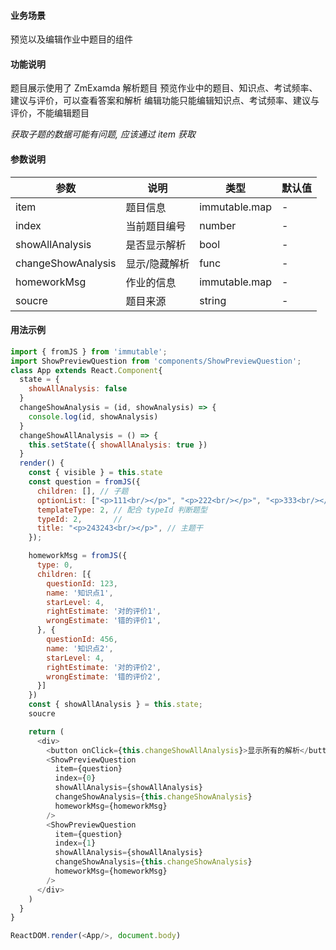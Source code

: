 #### 业务场景
预览以及编辑作业中题目的组件

#### 功能说明
题目展示使用了 ZmExamda 解析题目
预览作业中的题目、知识点、考试频率、建议与评价，可以查看答案和解析
编辑功能只能编辑知识点、考试频率、建议与评价，不能编辑题目

*获取子题的数据可能有问题, 应该通过 item 获取*
#### 参数说明
参数 | 说明 | 类型 | 默认值
--- | --- | --- | ---
item | 题目信息 | immutable.map | -
index | 当前题目编号 | number | -
showAllAnalysis | 是否显示解析 | bool | -
changeShowAnalysis | 显示/隐藏解析 | func | -
homeworkMsg | 作业的信息 | immutable.map | -
soucre | 题目来源 | string | -

#### 用法示例
```javascript
import { fromJS } from 'immutable';
import ShowPreviewQuestion from 'components/ShowPreviewQuestion';
class App extends React.Component{
  state = {
    showAllAnalysis: false
  }
  changeShowAnalysis = (id, showAnalysis) => {
    console.log(id, showAnalysis)
  }
  changeShowAllAnalysis = () => {
    this.setState({ showAllAnalysis: true })
  }
  render() {
    const { visible } = this.state
    const question = fromJS({
      children: [], // 子题
      optionList: ["<p>111<br/></p>", "<p>222<br/></p>", "<p>333<br/></p>", "<p>444<br/></p>"],
      templateType: 2, // 配合 typeId 判断题型
      typeId: 2,       //
      title: "<p>243243<br/></p>", // 主题干
    });

    homeworkMsg = fromJS({
      type: 0,
      children: [{
        questionId: 123,
        name: '知识点1',
        starLevel: 4,
        rightEstimate: '对的评价1',
        wrongEstimate: '错的评价1',
      }, {
        questionId: 456,
        name: '知识点2',
        starLevel: 4,
        rightEstimate: '对的评价2',
        wrongEstimate: '错的评价2',
      }]
    })
    const { showAllAnalysis } = this.state;
    soucre

    return (
      <div>
        <button onClick={this.changeShowAllAnalysis}>显示所有的解析</button>
        <ShowPreviewQuestion
          item={question}
          index={0}
          showAllAnalysis={showAllAnalysis}
          changeShowAnalysis={this.changeShowAnalysis}
          homeworkMsg={homeworkMsg}
        />
        <ShowPreviewQuestion
          item={question}
          index={1}
          showAllAnalysis={showAllAnalysis}
          changeShowAnalysis={this.changeShowAnalysis}
          homeworkMsg={homeworkMsg}
        />
      </div>
    )
  }
}

ReactDOM.render(<App/>, document.body)
```
